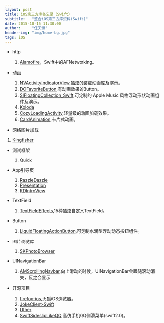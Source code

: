 ```yaml
---
layout: post
title: iOS第三方库备忘录（Swift）
subtitle:   "整合iOS第三方库资料(Swift)"
date: 2015-10-15 11:30:00
author:     "任天恒"
header-img: "img/home-bg.jpg"
tags: iOS
---
```

*	http
	1.	[Alamofire](https://github.com/Alamofire/Alamofire)，Swift中的AFNetworking。

* 动画
  1.  [NVActivityIndicatorView](https://github.com/ninjaprox/NVActivityIndicatorView),酷炫的装载动画库及演示。
  2.  [DOFavoriteButton](https://github.com/okmr-d/DOFavoriteButton),有动画效果的Button。
	3.	[SIFloatingCollection_Swift](https://github.com/ProudOfZiggy/SIFloatingCollection_Swift),可定制的 Apple Music 风格浮动形状动画组件及演示。
	4.	[Koloda](https://github.com/Yalantis/Koloda)
	5.	[CozyLoadingActivity](https://github.com/goktugyil/CozyLoadingActivity),轻量级的动画加载效果。
	6.	[CardAnimation](https://github.com/seedante/CardAnimation),卡片式动画。

*	网络图片加载
  1.  [Kingfisher](https://github.com/onevcat/Kingfisher)  

* 测试框架
	1.	[Quick](https://github.com/Quick/Quick)

*	App引导页
	1.	[RazzleDazzle](https://github.com/IFTTT/RazzleDazzle)
	2.	[Presentation](https://github.com/hyperoslo/Presentation)
	3.	[KDIntroView](https://github.com/likedan/KDIntroView)

*	TextField
	1.	[TextFieldEffects](https://github.com/raulriera/TextFieldEffects),15种酷炫自定义TextField。

*	Button
	1.	[LiquidFloatingActionButton](https://github.com/yoavlt/LiquidFloatingActionButton),可定制水滴型浮动动态按钮组件。

*	图片浏览库
	1.	[SKPhotoBrowser](https://github.com/suzuki-0000/SKPhotoBrowser)

* UINavigationBar
	1.	[AMScrollingNavbar](https://github.com/andreamazz/AMScrollingNavbar),向上滑动的时候，UINavigationBar会跟随滚动消失，反之会显示

* 开源项目
	1.	[firefox-ios](https://github.com/mozilla/firefox-ios),火狐iOS浏览器。
	2.	[JokeClient-Swift](https://github.com/YANGReal/JokeClient-Swift)
	3.	[Uther](https://github.com/callmewhy/uther)
	4.	[SwiftSideslipLikeQQ](https://github.com/johnlui/SwiftSideslipLikeQQ),高仿手机QQ侧滑菜单(swift2.0)。
